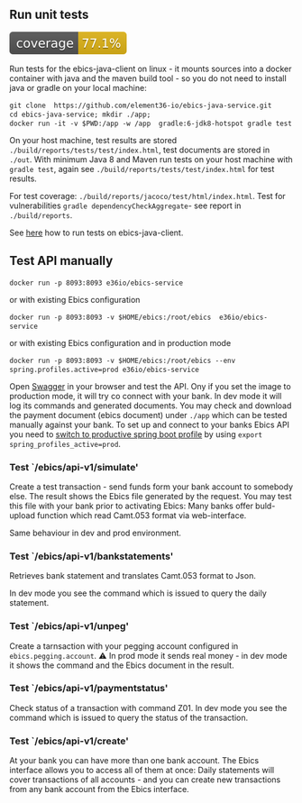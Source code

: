 ## Run unit tests

![Coverage](.github/badges/jacoco.svg)

Run tests for the ebics-java-client on linux - it mounts sources into a docker container with java and the maven build tool - 
so you do not need to install java or gradle on your local machine: 

    git clone  https://github.com/element36-io/ebics-java-service.git
    cd ebics-java-service; mkdir ./app;
    docker run -it -v $PWD:/app -w /app  gradle:6-jdk8-hotspot gradle test
    
On your host machine, test results are stored `./build/reports/tests/test/index.html`, test documents are stored in `./out`. With minimum Java 8 and Maven run tests on your host machine with `gradle test`, again see `./build/reports/tests/test/index.html` for test results.

For test coverage: `./build/reports/jacoco/test/html/index.html`. 
Test for vulnerabilities `gradle dependencyCheckAggregate`- see report in `./build/reports`. 


See [here](https://github.com/element36-io/ebics-java-client/blob/master/README.md) how to run tests on ebics-java-client. 

## Test API manually

    docker run -p 8093:8093 e36io/ebics-service

or with existing Ebics configuration

    docker run -p 8093:8093 -v $HOME/ebics:/root/ebics  e36io/ebics-service

or with existing Ebics configuration and in production mode 

    docker run -p 8093:8093 -v $HOME/ebics:/root/ebics --env spring.profiles.active=prod e36io/ebics-service


Open [Swagger](http://localhost:8093/ebics/swagger-ui/?url=/ebics/v2/api-docs/) in your 
browser and test the API. Ony if you set the image to production mode, it will 
try co connect with your bank. In dev mode it will log its commands and generated 
documents. You may check and download the payment document (ebics document) under `./app`
which can be tested manually against your bank. To set up and connect to your banks 
Ebics API you need to [switch to productive spring boot
profile](https://www.baeldung.com/spring-profiles) by using `export spring_profiles_active=prod`. 


### Test  `/ebics/api-v1/simulate' 

Create a test transaction - send funds form your bank account to somebody else. 
The result shows the Ebics file generated by the request. 
You may test this file with your bank prior to activating Ebics: Many
banks offer buld-upload function which read Camt.053 format via web-interface. 

Same behaviour in dev and prod environment. 

### Test  `/ebics/api-v1/bankstatements' 

Retrieves bank statement and translates Camt.053 format to Json. 

In dev mode you see the command which is issued to query the daily statement. 

### Test  `/ebics/api-v1/unpeg' 

Create a tarnsaction with your pegging account configured in `ebics.pegging.account`. 
:warning: In prod mode it sends real money - in dev mode it shows the command and the Ebics document in the result. 

### Test  `/ebics/api-v1/paymentstatus'

Check status of a transaction with command Z01. In dev mode you see the command which is issued to query the status of the transaction.

### Test  `/ebics/api-v1/create'

At your bank you can have more than one bank account. The Ebics interface allows you to access all of them at once: 
Daily statements will cover transactions of all accounts - and you can create new transactions from any bank account 
from the Ebics interface. 



